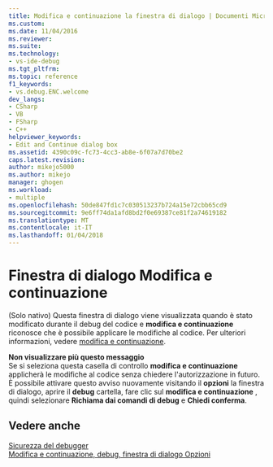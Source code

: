 ```yaml
---
title: Modifica e continuazione la finestra di dialogo | Documenti Microsoft
ms.custom: 
ms.date: 11/04/2016
ms.reviewer: 
ms.suite: 
ms.technology:
- vs-ide-debug
ms.tgt_pltfrm: 
ms.topic: reference
f1_keywords:
- vs.debug.ENC.welcome
dev_langs:
- CSharp
- VB
- FSharp
- C++
helpviewer_keywords:
- Edit and Continue dialog box
ms.assetid: 4390c09c-fc73-4cc3-ab8e-6f07a7d70be2
caps.latest.revision: 
author: mikejo5000
ms.author: mikejo
manager: ghogen
ms.workload:
- multiple
ms.openlocfilehash: 50de847fd1c7c030513237b724a15e72cbb65cd9
ms.sourcegitcommit: 9e6ff74da1afd8bd2f0e69387ce81f2a74619182
ms.translationtype: MT
ms.contentlocale: it-IT
ms.lasthandoff: 01/04/2018
---
```

# <a name="edit-and-continue-dialog-box"></a>Finestra di dialogo Modifica e continuazione
(Solo nativo) Questa finestra di dialogo viene visualizzata quando è stato modificato durante il debug del codice e **modifica e continuazione** riconosce che è possibile applicare le modifiche al codice. Per ulteriori informazioni, vedere [modifica e continuazione](../debugger/edit-and-continue.md).  
  
 **Non visualizzare più questo messaggio**  
 Se si seleziona questa casella di controllo **modifica e continuazione** applicherà le modifiche al codice senza chiedere l'autorizzazione in futuro. È possibile attivare questo avviso nuovamente visitando il **opzioni** la finestra di dialogo, aprire il **debug** cartella, fare clic sul **modifica e continuazione** , quindi selezionare **Richiama dai comandi di debug** e **Chiedi conferma**.  
  
## <a name="see-also"></a>Vedere anche  
 [Sicurezza del debugger](../debugger/debugger-security.md)   
 [Modifica e continuazione, debug, finestra di dialogo Opzioni](http://msdn.microsoft.com/Library/009d225f-ef65-463f-a146-e4c518f86103)